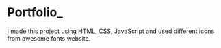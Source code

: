 # Portfolio_
I made this project using HTML, CSS, JavaScript and used different icons from awesome fonts website. 
